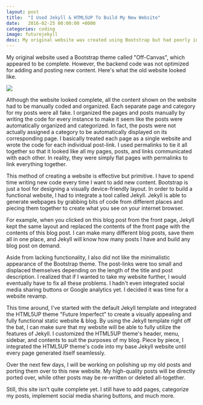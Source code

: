 ```yaml
---
layout: post
title:  "I Used Jekyll & HTML5UP To Build My New Website"
date:   2016-02-25 00:00:00 +0000
categories: coding
image: futurejekyll
desc: My original website was created using Bootstrap but had poorly integrated Jekyll features. This time around, I've started with the default Jekyll template and integrated the HTML5UP theme "Future Imperfect".
---
```

My original website used a Bootstrap theme called "Off-Canvas", which appeared to be complete. However, the backend code was not optimized for adding and posting new content. Here's what the old website looked like.

<img class="image" src="http://www.edwinhung.com/images/firstsite.JPG"/>

Although the website looked complete, all the content shown on the website had to be manually coded and organized. Each separate page and category for my posts were all fake. I organized the pages and posts manually by writing the code for every instance to make it seem like the posts were automatically organized and categorized. In fact, the posts were not actually assigned a category to be automatically displayed on its corresponding page. I basically treated each page as a single website and wrote the code for each individual post-link. I used permalinks to tie it all together so that it looked like all my pages, posts, and links communicated with each other. In reality, they were simply flat pages with permalinks to link everything together.

This method of creating a website is effective but primitive. I have to spend time writing new code every time I want to add new content. Bootstrap is just a tool for designing a visually device-friendly layout. In order to build a functional website, I had to integrate a tool called Jekyll. Jekyll is able to generate webpages by grabbing bits of code from different places and piecing them together to create what you see on your internet browser.

For example, when you clicked on this blog post from the front page, Jekyll kept the same layout and replaced the contents of the front page with the contents of this blog post. I can make many different blog posts, save them all in one place, and Jekyll will know how many posts I have and build any blog post on demand.

Aside from lacking functionality, I also did not like the minimalistic appearance of the Bootstrap theme. The post-links were too small and displaced themselves depending on the length of the title and post description. I realized that if I wanted to take my website further, I would eventually have to fix all these problems. I hadn't even integrated social media sharing buttons or Google analytics yet. I decided it was time for a website revamp.

This time around, I've started with the default Jekyll template and integrated the HTML5UP theme "Future Imperfect" to create a visually appealing and fully functional static website & blog. By using the Jekyll template right off the bat, I can make sure that my website will be able to fully utilize the features of Jekyll. I customized the HTML5UP theme's header, menu, sidebar, and contents to suit the purposes of my blog. Piece by piece, I integrated the HTML5UP theme's code into my base Jekyll website until every page generated itself seamlessly.

Over the next few days, I will be working on polishing up my old posts and porting them over to this new website. My high-quality posts will be directly ported over, while other posts may be re-written or deleted all-together.

Still, this site isn't quite complete yet. I still have to add pages, categorize my posts, implement social media sharing buttons, and much more.